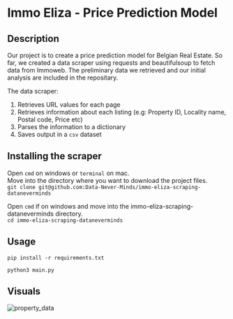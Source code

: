 # Immo Eliza - Price Prediction Model

## Description
Our project is to create a price prediction model for Belgian Real Estate. So far, we created a data scraper using requests and beautifulsoup to fetch data from Immoweb. The preliminary data we retrieved and our initial analysis are included in the repositary.

The data scraper:
  1. Retrieves URL values for each page
  2. Retrieves information about each listing (e.g: Property ID, Locality name, Postal code, Price etc)
  3. Parses the information to a dictionary
  4. Saves output in a ```csv``` dataset


## Installing the scraper
Open ```cmd``` on windows or ```terminal``` on mac.\
Move into the directory where you want to download the project files.\
```git clone git@github.com:Data-Never-Minds/immo-eliza-scraping-dataneverminds```

Open ```cmd``` if on windows and move into the immo-eliza-scraping-dataneverminds directory.\
```cd immo-eliza-scraping-dataneverminds```

## Usage
```pip install -r requirements.txt```

```python3 main.py```

## Visuals
![property_data](data-never-minds.webp)

